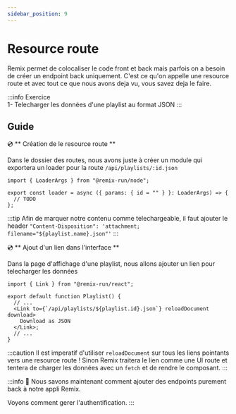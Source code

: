 ```yaml
---
sidebar_position: 9
---
```


# Resource route

Remix permet de colocaliser le code front et back mais parfois on a besoin de créer un endpoint back uniquement. C'est ce qu'on appelle une resource route et avec tout ce que nous avons deja vu, vous savez deja le faire.

:::info Exercice  
1- Telecharger les données d'une playlist au format JSON
:::

## Guide

💿 ** Création de le resource route **

Dans le dossier des routes, nous avons juste à créer un module qui exportera un loader pour la route `/api/playlists/:id.json`

```tsx title="app/routes/api.playlists.$id[.]json.ts"
import { LoaderArgs } from "@remix-run/node";

export const loader = async ({ params: { id = "" } }: LoaderArgs) => {
  // TODO
};
```

:::tip
Afin de marquer notre contenu comme telechargeable, il faut ajouter le header `"Content-Disposition": 'attachment; filename="${playlist.name}.json"'`
:::

💿 ** Ajout d'un lien dans l'interface **

Dans la page d'affichage d'une playlist, nous allons ajouter un lien pour telecharger les données

```tsx title="app/routes/_layout.playlists.$id.(edit).tsx"
import { Link } from "@remix-run/react";

export default function Playlist() {
  // ...
  <Link to={`/api/playlists/${playlist.id}.json`} reloadDocument download>
    Download as JSON
  </Link>;
  // ...
}
```

:::caution
Il est imperatif d'utiliser `reloadDocument` sur tous les liens pointants vers une resource route !
Sinon Remix traitera le lien comme une UI route et tentera de charger les données avec un `fetch` et de rendre le composant.
:::

:::info 👏 Nous savons maintenant comment ajouter des endpoints purement back à notre appli Remix.

Voyons comment gerer l'authentification.
:::
